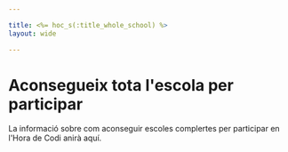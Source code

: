 ```yaml
---

title: <%= hoc_s(:title_whole_school) %>
layout: wide

---
```



# Aconsegueix tota l'escola per participar

La informació sobre com aconseguir escoles complertes per participar en l'Hora de Codi anirà aquí.

